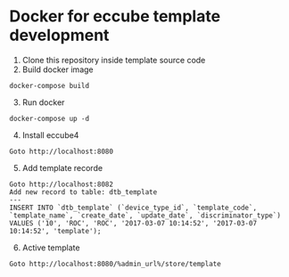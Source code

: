 # Docker for eccube template development

1. Clone this repository inside template source code
2. Build docker image
```
docker-compose build
```
3. Run docker
```
docker-compose up -d
```
4. Install eccube4
```
Goto http://localhost:8080
```
5. Add template recorde
```
Goto http://localhost:8082
Add new record to table: dtb_template
---
INSERT INTO `dtb_template` (`device_type_id`, `template_code`, `template_name`, `create_date`, `update_date`, `discriminator_type`) VALUES ('10', 'ROC', 'ROC', '2017-03-07 10:14:52', '2017-03-07 10:14:52', 'template');
```
6. Active template
```
Goto http://localhost:8080/%admin_url%/store/template
```